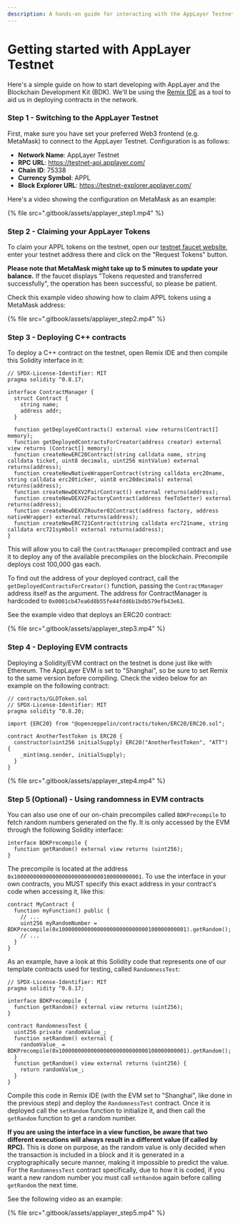 ```yaml
---
description: A hands-on guide for interacting with the AppLayer Testnet
---
```


# Getting started with AppLayer Testnet

Here's a simple guide on how to start developing with AppLayer and the Blockchain Development Kit (BDK). We'll be using the [Remix IDE](https://remix.ethereum.org) as a tool to aid us in deploying contracts in the network.

### Step 1 - Switching to the AppLayer Testnet

First, make sure you have set your preferred Web3 frontend (e.g. MetaMask) to connect to the AppLayer Testnet. Configuration is as follows:

* **Network Name**: AppLayer Testnet
* **RPC URL**: https://testnet-api.applayer.com/
* **Chain ID**: 75338
* **Currency Symbol**: APPL
* **Block Explorer URL**: https://testnet-explorer.applayer.com/

Here's a video showing the configuration on MetaMask as an example:

{% file src=".gitbook/assets/applayer_step1.mp4" %}

### Step 2 - Claiming your AppLayer Tokens

To claim your APPL tokens on the testnet, open our [testnet faucet website](https://testnet-faucet.applayer.com/), enter your testnet address there and click on the "Request Tokens" button.

**Please note that MetaMask might take up to 5 minutes to update your balance.** If the faucet displays "Tokens requested and transferred successfully", the operation has been successful, so please be patient.

Check this example video showing how to claim APPL tokens using a MetaMask address:

{% file src=".gitbook/assets/applayer_step2.mp4" %}

### Step 3 - Deploying C++ contracts

To deploy a C++ contract on the testnet, open Remix IDE and then compile this Solidity interface in it:

```solidity
// SPDX-License-Identifier: MIT
pragma solidity ^0.8.17;

interface ContractManager {
  struct Contract {
    string name;
    address addr;
  }

  function getDeployedContracts() external view returns(Contract[] memory);
  function getDeployedContractsForCreator(address creator) external view returns (Contract[] memory);
  function createNewERC20Contract(string calldata name, string calldata ticket, uint8 decimals, uint256 mintValue) external returns(address);
  function createNewNativeWrapperContract(string calldata erc20name, string calldata erc20ticker, uint8 erc20decimals) external returns(address);
  function createNewDEXV2PairContract() external returns(address);
  function createNewDEXV2FactoryContract(address feeToSetter) external returns(address);
  function createNewDEXV2Router02Contract(address factory, address nativeWrapper) external returns(address);
  function createNewERC721Contract(string calldata erc721name, string calldata erc721symbol) external returns(address);
}
```

This will allow you to call the `ContractManager` precompiled contract and use it to deploy any of the available precompiles on the blockchain. Precompile deploys cost 100,000 gas each.

To find out the address of your deployed contract, call the `getDeployedContractsForCreator()` function, passing the `ContractManager` address itself as the argument. The address for ContractManager is hardcoded to `0x0001cb47ea6d8b55fe44fdd6b1bdb579efb43e61`.

See the example video that deploys an ERC20 contract:

{% file src=".gitbook/assets/applayer_step3.mp4" %}

### Step 4 - Deploying EVM contracts

Deploying a Solidity/EVM contract on the testnet is done just like with Ethereum. The AppLayer EVM is set to "Shanghai", so be sure to set Remix to the same version before compiling. Check the video below for an example on the following contract:

```solidity
// contracts/GLDToken.sol
// SPDX-License-Identifier: MIT
pragma solidity ^0.8.20;

import {ERC20} from "@openzeppelin/contracts/token/ERC20/ERC20.sol";

contract AnotherTestToken is ERC20 {
  constructor(uint256 initialSupply) ERC20("AnotherTestToken", "ATT") {
    _mint(msg.sender, initialSupply);
  }
}
```

{% file src=".gitbook/assets/applayer_step4.mp4" %}

### Step 5 (Optional) - Using randomness in EVM contracts

You can also use one of our on-chain precompiles called `BDKPrecompile` to fetch random numbers generated on the fly. It is only accessed by the EVM through the following Solidity interface:

```solidity
interface BDKPrecompile {
  function getRandom() external view returns (uint256);
}
```

The precompile is located at the address `0x1000000000000000000000000000100000000001`. To use the interface in your own contracts, you MUST specify this exact address in your contract's code when accessing it, like this:

```solidity
contract MyContract {
  function myFunction() public {
    // ...
    uint256 myRandomNumber = BDKPrecompile(0x1000000000000000000000000000100000000001).getRandom();
    // ...
  }
}
```

As an example, have a look at this Solidity code that represents one of our template contracts used for testing, called `RandomnessTest`:

```solidity
// SPDX-License-Identifier: MIT
pragma solidity ^0.8.17;

interface BDKPrecompile {
  function getRandom() external view returns (uint256);
}

contract RandomnessTest {
  uint256 private randomValue_;
  function setRandom() external {
    randomValue_ = BDKPrecompile(0x1000000000000000000000000000100000000001).getRandom();
  }
  function getRandom() view external returns (uint256) {
    return randomValue_;
  }
}
```

Compile this code in Remix IDE (with the EVM set to "Shanghai", like done in the previous step) and deploy the `RandomnessTest` contract. Once it is deployed call the `setRandom` function to initialize it, and then call the `getRandom` function to get a random number.

**If you are using the interface in a view function, be aware that two different executions will always result in a different value (if called by RPC).** This is done on purpose, as the random value is only decided when the transaction is included in a block and it is generated in a cryptographically secure manner, making it impossible to predict the value. For the `RandomnessTest` contract specifically, due to how it is coded, if you want a new random number you must call `setRandom` again before calling `getRandom` the next time.

See the following video as an example:

{% file src=".gitbook/assets/applayer_step5.mp4" %}
